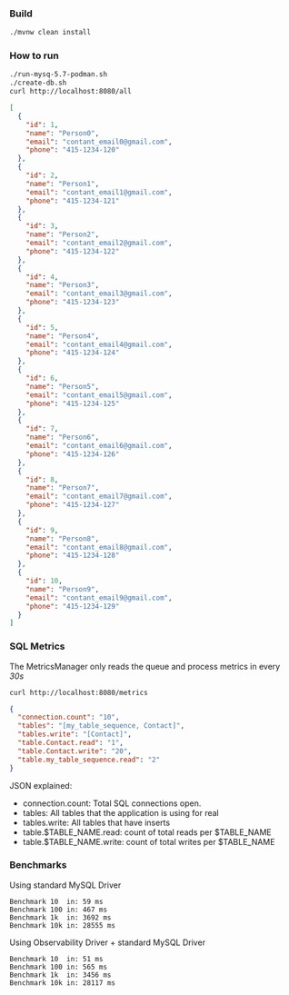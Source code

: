 ### Build 
```bash
./mvnw clean install 
```

### How to run
```bash
./run-mysq-5.7-podman.sh
./create-db.sh
curl http://localhost:8080/all
```
```json
[
  {
    "id": 1,
    "name": "Person0",
    "email": "contant_email0@gmail.com",
    "phone": "415-1234-120"
  },
  {
    "id": 2,
    "name": "Person1",
    "email": "contant_email1@gmail.com",
    "phone": "415-1234-121"
  },
  {
    "id": 3,
    "name": "Person2",
    "email": "contant_email2@gmail.com",
    "phone": "415-1234-122"
  },
  {
    "id": 4,
    "name": "Person3",
    "email": "contant_email3@gmail.com",
    "phone": "415-1234-123"
  },
  {
    "id": 5,
    "name": "Person4",
    "email": "contant_email4@gmail.com",
    "phone": "415-1234-124"
  },
  {
    "id": 6,
    "name": "Person5",
    "email": "contant_email5@gmail.com",
    "phone": "415-1234-125"
  },
  {
    "id": 7,
    "name": "Person6",
    "email": "contant_email6@gmail.com",
    "phone": "415-1234-126"
  },
  {
    "id": 8,
    "name": "Person7",
    "email": "contant_email7@gmail.com",
    "phone": "415-1234-127"
  },
  {
    "id": 9,
    "name": "Person8",
    "email": "contant_email8@gmail.com",
    "phone": "415-1234-128"
  },
  {
    "id": 10,
    "name": "Person9",
    "email": "contant_email9@gmail.com",
    "phone": "415-1234-129"
  }
]
```

### SQL Metrics
The MetricsManager only reads the queue and process metrics in every *30s*
```bash
curl http://localhost:8080/metrics
```
```json
{
  "connection.count": "10",
  "tables": "[my_table_sequence, Contact]",
  "tables.write": "[Contact]",
  "table.Contact.read": "1",
  "table.Contact.write": "20",
  "table.my_table_sequence.read": "2"
}
```
JSON explained:
* connection.count: Total SQL connections open. 
* tables: All tables that the application is using for real
* tables.write: All tables that have inserts
* table.$TABLE_NAME.read: count of total reads per $TABLE_NAME
* table.$TABLE_NAME.write: count of total writes per $TABLE_NAME

### Benchmarks
Using standard MySQL Driver
```
Benchmark 10  in: 59 ms
Benchmark 100 in: 467 ms
Benchmark 1k  in: 3692 ms
Benchmark 10k in: 28555 ms
```
Using Observability Driver + standard MySQL Driver
```
Benchmark 10  in: 51 ms
Benchmark 100 in: 565 ms
Benchmark 1k  in: 3456 ms
Benchmark 10k in: 28117 ms
```
